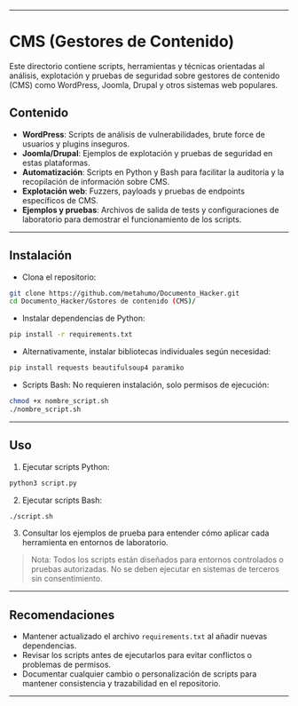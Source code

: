 
---

# CMS (Gestores de Contenido)

Este directorio contiene scripts, herramientas y técnicas orientadas al análisis, explotación y pruebas de seguridad sobre gestores de contenido (CMS) como WordPress, Joomla, Drupal y otros sistemas web populares.

## Contenido

- **WordPress**: Scripts de análisis de vulnerabilidades, brute force de usuarios y plugins inseguros.
- **Joomla/Drupal**: Ejemplos de explotación y pruebas de seguridad en estas plataformas.
- **Automatización**: Scripts en Python y Bash para facilitar la auditoría y la recopilación de información sobre CMS.
- **Explotación web**: Fuzzers, payloads y pruebas de endpoints específicos de CMS.
- **Ejemplos y pruebas**: Archivos de salida de tests y configuraciones de laboratorio para demostrar el funcionamiento de los scripts.

---

## Instalación

- Clona el repositorio:

```bash
git clone https://github.com/metahumo/Documento_Hacker.git
cd Documento_Hacker/Gstores de contenido (CMS)/
````

* Instalar dependencias de Python:

```bash
pip install -r requirements.txt
```

* Alternativamente, instalar bibliotecas individuales según necesidad:

```bash
pip install requests beautifulsoup4 paramiko
```

* Scripts Bash: No requieren instalación, solo permisos de ejecución:

```bash
chmod +x nombre_script.sh
./nombre_script.sh
```

---

## Uso

1. Ejecutar scripts Python:

```bash
python3 script.py
```

2. Ejecutar scripts Bash:

```bash
./script.sh
```

3. Consultar los ejemplos de prueba para entender cómo aplicar cada herramienta en entornos de laboratorio.

> Nota: Todos los scripts están diseñados para entornos controlados o pruebas autorizadas. No se deben ejecutar en sistemas de terceros sin consentimiento.

---

## Recomendaciones

* Mantener actualizado el archivo `requirements.txt` al añadir nuevas dependencias.
* Revisar los scripts antes de ejecutarlos para evitar conflictos o problemas de permisos.
* Documentar cualquier cambio o personalización de scripts para mantener consistencia y trazabilidad en el repositorio.

---
